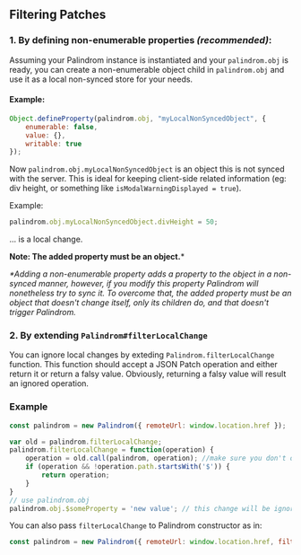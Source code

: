 ## Filtering Patches

### 1. By defining non-enumerable properties _(recommended)_:
Assuming your Palindrom instance is instantiated and your `palindrom.obj` is ready, you can create a non-enumerable object child in `palindrom.obj` and use it as a local non-synced store for your needs.

#### Example:

```js
Object.defineProperty(palindrom.obj, "myLocalNonSyncedObject", {
    enumerable: false,
    value: {},
    writable: true
});
```
Now `palindrom.obj.myLocalNonSyncedObject` is an object this is not synced with the server. This is ideal for keeping client-side related information (eg: div height, or something like `isModalWarningDisplayed = true`).

Example:

```js
palindrom.obj.myLocalNonSyncedObject.divHeight = 50;
```
... is a local change.

**Note:  The added property must be an object.***

_*Adding a non-enumerable property adds a property to the object in a non-synced manner, however, if you modify this property Palindrom will nonetheless try to sync it. To overcome that, the added property must be an object that doesn't change itself, only its children do, and that doesn't trigger Palindrom._

### 2. By extending `Palindrom#filterLocalChange`

You can ignore local changes by exteding `Palindrom.filterLocalChange` function. This function should accept a JSON Patch operation and either return it or return a falsy value. Obviously, returning a falsy value will result an ignored operation.

### Example

```js
const palindrom = new Palindrom({ remoteUrl: window.location.href });

var old = palindrom.filterLocalChange;
palindrom.filterLocalChange = function(operation) {
    operation = old.call(palindrom, operation); //make sure you don't overwrite other filters
    if (operation && !operation.path.startsWith('$')) {
        return operation;
    }
}
// use palindrom.obj
palindrom.obj.$someProperty = 'new value'; // this change will be ignored and will not reach the server
```
You can also pass `filterLocalChange` to Palindrom constructor as in:

```js
const palindrom = new Palindrom({ remoteUrl: window.location.href, filterLocalChange: op => !op.path.startsWith('$') && op });
```
